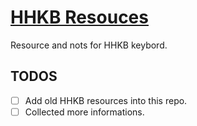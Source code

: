 # [HHKB Resouces](https://happyhackingkb.com/download/)

Resource and nots for HHKB keybord.

## TODOS
- [ ] Add old HHKB resources into this repo.
- [ ] Collected more informations.
